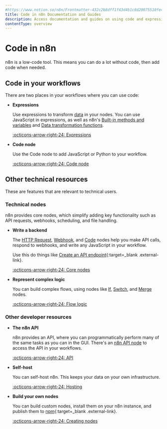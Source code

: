```yaml
---
#https://www.notion.so/n8n/Frontmatter-432c2b8dff1f43d4b1c8d20075510fe4
title: Code in n8n Documentation and Guides
description: Access documentation and guides on using code and expressions in n8n and other developer resources.
contentType: overview
---
```


# Code in n8n

n8n is a low-code tool. This means you can do a lot without code, then add code when needed.

## Code in your workflows

There are two places in your workflows where you can use code:

<div class="grid-cards-vertical cards" markdown>

- __Expressions__

	Use expressions to transform [data](/data/) in your nodes. You can use JavaScript in expressions, as well as n8n's [Built-in methods and variables](/code/builtin/overview/) and [Data transformation functions](/code/builtin/data-transformation-functions/).

	[:octicons-arrow-right-24: Expressions](/code/expressions/)

- __Code node__

	Use the Code node to add JavaScript or Python to your workflow.

	[:octicons-arrow-right-24: Code node](/code/code-node/)

</div>


## Other technical resources

These are features that are relevant to technical users.

### Technical nodes

n8n provides core nodes, which simplify adding key functionality such as API requests, webhooks, scheduling, and file handling.

<div class="grid-cards-vertical cards" markdown>

- __Write a backend__

	The [HTTP Request](/integrations/builtin/core-nodes/n8n-nodes-base.httprequest/), [Webhook](/integrations/builtin/core-nodes/n8n-nodes-base.webhook/), and [Code](/code/code-node/) nodes help you make API calls, respond to webhooks, and write any JavaScript in your workflow.

	Use this do things like [Create an API endpoint](https://n8n.io/workflows/1750-creating-an-api-endpoint/){:target=_blank .external-link}.

	[:octicons-arrow-right-24: Core nodes](/integrations/builtin/core-nodes/)

- __Represent complex logic__

	You can build complex flows, using nodes like [If](/integrations/builtin/core-nodes/n8n-nodes-base.if/), [Switch](/integrations/builtin/core-nodes/n8n-nodes-base.switch/), and [Merge](/integrations/builtin/core-nodes/n8n-nodes-base.merge/) nodes. 

	[:octicons-arrow-right-24: Flow logic](/flow-logic/)

</div>

### Other developer resources

<div class="grid-cards-vertical cards" markdown>

- __The n8n API__

	n8n provides an API, where you can programmatically perform many of the same tasks as you can in the GUI. There's an [n8n API node](/integrations/builtin/core-nodes/n8n-nodes-base.n8n/) to access the API in your workflows.

	[:octicons-arrow-right-24: API](/api/)

- __Self-host__

	You can self-host n8n. This keeps your data on your own infrastructure.

	[:octicons-arrow-right-24: Hosting](/hosting/)

- __Build your own nodes__

	You can build custom nodes, install them on your n8n instance, and publish them to [npm](https://www.npmjs.com/){:target=_blank .external-link}.

	[:octicons-arrow-right-24: Creating nodes](/integrations/creating-nodes/overview/)

</div>
